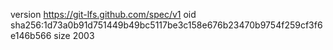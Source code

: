 version https://git-lfs.github.com/spec/v1
oid sha256:1d73a0b91d751449b49bc5117be3c158e676b23470b9754f259cf3f6e146b566
size 2003
